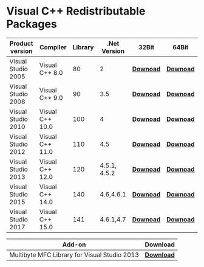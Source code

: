 # Visual C++ Redistributable Packages

|  Product version   |    Compiler     | Library | .Net Version | 32Bit | 64Bit |
|--------------------|-----------------|---------|--------------|-------|-------|
| Visual Studio 2005 | Visual C++ 8.0  |      80 | 2            | **[Downoad](https://goo.gl/O3PzzI)**     | **[Downoad](https://goo.gl/JZwZpg)**     |
| Visual Studio 2008 | Visual C++ 9.0  |      90 | 3.5          | **[Downoad](https://goo.gl/91VTTP)**     | **[Downoad](https://goo.gl/TG05Eo)**     |
| Visual Studio 2010 | Visual C++ 10.0 |     100 | 4            | **[Downoad](https://goo.gl/cUnPpr)**     | **[Downoad](https://goo.gl/hJM0Qk)**     |
| Visual Studio 2012 | Visual C++ 11.0 |     110 | 4.5          | **[Downoad](https://goo.gl/rgz7cf)**     | **[Downoad](https://goo.gl/GeXwmB)**     |
| Visual Studio 2013 | Visual C++ 12.0 |     120 | 4.5.1, 4.5.2 | **[Downoad](https://goo.gl/IRHu6x)**     | **[Downoad](https://goo.gl/WkaZcO)**     |
| Visual Studio 2015 | Visual C++ 14.0 |     140 | 4.6,4.6.1    | **[Downoad](https://goo.gl/bIUQCP)**     | **[Downoad](https://goo.gl/uICVF7)**     |
| Visual Studio 2017 | Visual C++ 15.0 |     141 | 4.6.1,4.7    | **[Downoad](https://goo.gl/QN1bgd)**     | **[Downoad](https://goo.gl/YSnrH5)**     |


| Add-on  | Download |
|-------|-------|
|Multibyte MFC Library for Visual Studio 2013 | [**Download**](https://www.microsoft.com/en-in/download/details.aspx?id=40770)|
